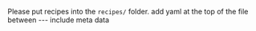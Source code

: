 Please put recipes into the `recipes/` folder.
add yaml at the top of the file between ---
include meta data
